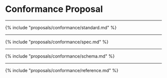 # Conformance Proposal

---

{% include "proposals/conformance/standard.md" %}

---

{% include "proposals/conformance/spec.md" %}

---

{% include "proposals/conformance/schema.md" %}

---

{% include "proposals/conformance/reference.md" %}